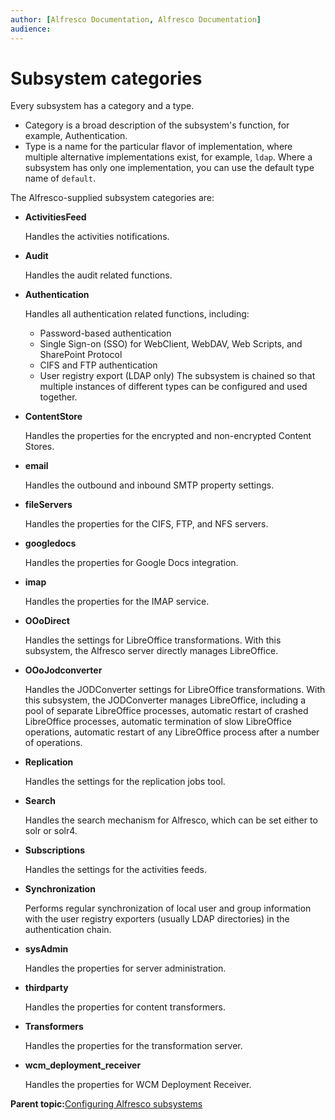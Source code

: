 ```yaml
---
author: [Alfresco Documentation, Alfresco Documentation]
audience: 
---
```


# Subsystem categories

Every subsystem has a category and a type.

-   Category is a broad description of the subsystem's function, for example, Authentication.
-   Type is a name for the particular flavor of implementation, where multiple alternative implementations exist, for example, `ldap`. Where a subsystem has only one implementation, you can use the default type name of `default`.

The Alfresco-supplied subsystem categories are:

-   **ActivitiesFeed**

    Handles the activities notifications.

-   **Audit**

    Handles the audit related functions.

-   **Authentication**

    Handles all authentication related functions, including:

    -   Password-based authentication
    -   Single Sign-on \(SSO\) for WebClient, WebDAV, Web Scripts, and SharePoint Protocol
    -   CIFS and FTP authentication
    -   User registry export \(LDAP only\)
    The subsystem is chained so that multiple instances of different types can be configured and used together.

-   **ContentStore**

    Handles the properties for the encrypted and non-encrypted Content Stores.

-   **email**

    Handles the outbound and inbound SMTP property settings.

-   **fileServers**

    Handles the properties for the CIFS, FTP, and NFS servers.

-   **googledocs**

    Handles the properties for Google Docs integration.

-   **imap**

    Handles the properties for the IMAP service.

-   **OOoDirect**

    Handles the settings for LibreOffice transformations. With this subsystem, the Alfresco server directly manages LibreOffice.

-   **OOoJodconverter**

    Handles the JODConverter settings for LibreOffice transformations. With this subsystem, the JODConverter manages LibreOffice, including a pool of separate LibreOffice processes, automatic restart of crashed LibreOffice processes, automatic termination of slow LibreOffice operations, automatic restart of any LibreOffice process after a number of operations.

-   **Replication**

    Handles the settings for the replication jobs tool.

-   **Search**

    Handles the search mechanism for Alfresco, which can be set either to solr or solr4.

-   **Subscriptions**

    Handles the settings for the activities feeds.

-   **Synchronization**

    Performs regular synchronization of local user and group information with the user registry exporters \(usually LDAP directories\) in the authentication chain.

-   **sysAdmin**

    Handles the properties for server administration.

-   **thirdparty**

    Handles the properties for content transformers.

-   **Transformers**

    Handles the properties for the transformation server.

-   **wcm\_deployment\_receiver**

    Handles the properties for WCM Deployment Receiver.


**Parent topic:**[Configuring Alfresco subsystems](../concepts/subsystem-intro.md)

